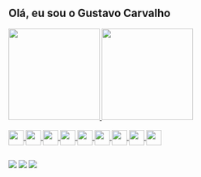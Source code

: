 ## Olá, eu sou o Gustavo Carvalho

<div>
  <a href="https://github.com/GustavoPix">
  <img height="180em" src="https://github-readme-stats.vercel.app/api?username=GustavoPix&show_icons=true&theme=dracula&include_all_commits=true&count_private=true"/>
  <img height="180em" src="https://github-readme-stats.vercel.app/api/top-langs/?username=GustavoPix&layout=compact&langs_count=7&theme=dracula"/>
</div>
<div style="display: inline_block"><br>
  <img align="center" height="30" src="https://cdn.jsdelivr.net/gh/devicons/devicon/icons/javascript/javascript-original.svg" />
  <img align="center" height="30" src="https://cdn.jsdelivr.net/gh/devicons/devicon/icons/html5/html5-original-wordmark.svg" />
  <img align="center" height="30" src="https://cdn.jsdelivr.net/gh/devicons/devicon/icons/css3/css3-original-wordmark.svg" />
  <img align="center" height="30" src="https://cdn.jsdelivr.net/gh/devicons/devicon/icons/vuejs/vuejs-original.svg" />
  <img align="center" height="30" src="https://cdn.jsdelivr.net/gh/devicons/devicon/icons/sass/sass-original.svg" />
  <img align="center" height="30" src="https://cdn.jsdelivr.net/gh/devicons/devicon/icons/csharp/csharp-original.svg" />
  <img align="center" height="30" src="https://cdn.jsdelivr.net/gh/devicons/devicon/icons/unity/unity-original.svg" />
  <img align="center" height="30" src="https://cdn.jsdelivr.net/gh/devicons/devicon/icons/mysql/mysql-original.svg" />
  <img align="center" height="30" src="https://cdn.jsdelivr.net/gh/devicons/devicon/icons/php/php-original.svg" />
</div>

##
  
 <a href="https://www.linkedin.com/in/gustavopix/"><img src="https://img.shields.io/badge/LinkedIn-0077B5?style=for-the-badge&logo=linkedin&logoColor=white"></a> 
 <a href="https://www.twitch.tv/gustavopix"><img src="https://img.shields.io/badge/Twitch-9146FF?style=for-the-badge&logo=twitch&logoColor=white"></a> 
 <a href="https://steamcommunity.com/id/GustavoPix"><img src="https://img.shields.io/badge/Steam-000000?style=for-the-badge&logo=steam&logoColor=white"></a> 
